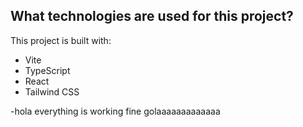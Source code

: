 
## What technologies are used for this project?

This project is built with:

- Vite
- TypeScript
- React
- Tailwind CSS

-hola everything is working fine golaaaaaaaaaaaaa


